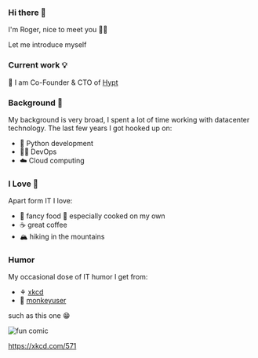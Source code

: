 ### Hi there 👋

I'm Roger, nice to meet you 🙋‍♂️

Let me introduce myself 


### Current work 💡
🚀 I am Co-Founder & CTO of [Hypt](https://join-hypt.com)


### Background 🎒
My background is very broad, I spent a lot of time working with datacenter technology. The last few years I got hooked up on:
- 🐍 Python development
- 👷‍♂️ DevOps
- ☁️ Cloud computing


### I Love 💛
Apart form IT I love:
- 🍱 fancy food 🍳 especially cooked on my own
- ☕️ great coffee
- 🏔 hiking in the mountains


### Humor
My occasional dose of IT humor I get from:
- ⚘ [xkcd](https://xkcd.com)
- 🐒 [monkeyuser](https://www.monkeyuser.com/)

such as this one 😁

![fun comic](https://imgs.xkcd.com/comics/cant_sleep.png)

https://xkcd.com/571
